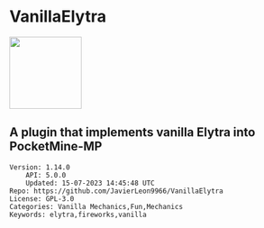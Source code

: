 # VanillaElytra
<img src="https://raw.githubusercontent.com/JavierLeon9966/VanillaElytra/b68e4b6537168ade72201d295e1458a455916b03/icon.png" width="128" height="128" />

## A plugin that implements vanilla Elytra into PocketMine-MP
```properties
Version: 1.14.0
    API: 5.0.0
    Updated: 15-07-2023 14:45:48 UTC
Repo: https://github.com/JavierLeon9966/VanillaElytra
License: GPL-3.0
Categories: Vanilla Mechanics,Fun,Mechanics
Keywords: elytra,fireworks,vanilla
```